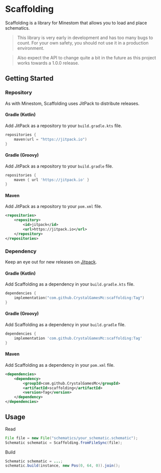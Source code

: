 # Scaffolding

Scaffolding is a library for Minestom that allows you to load and place schematics.
> This library is very early in development and has too many bugs to count. For your own safety, you should not use it in a production environment.

> Also expect the API to change quite a bit in the future as this project works towards a 1.0.0 release.

## Getting Started

### Repository

As with Minestom, Scaffolding uses JitPack to distribute releases.

#### Gradle (Kotlin)
Add JitPack as a repository to your ```build.gradle.kts``` file.
```kotlin
repositories {
    maven(url = "https://jitpack.io")
}
```

#### Gradle (Groovy)
Add JitPack as a repository to your ```build.gradle``` file.
```groovy
repositories {
    maven { url 'https://jitpack.io' }
}
```

#### Maven
Add JitPack as a repository to your ```pom.xml``` file.
```xml
<repositories>
    <repository>
        <id>jitpack</id>
        <url>https://jitpack.io</url>
    </repository>
</repositories>
```

### Dependency

Keep an eye out for new releases on [Jitpack](https://jitpack.io/#CrystalGamesMc/scaffolding).

#### Gradle (Kotlin)
Add Scaffolding as a dependency in your ```build.gradle.kts``` file.
```kts
dependencies {
    implementation("com.github.CrystalGamesMc:scaffolding:Tag")
}
```

#### Gradle (Groovy)
Add Scaffolding as a dependency in your ```build.gradle``` file.
```groovy
dependencies {
    implementation 'com.github.CrystalGamesMc:scaffolding:Tag'
}
```

#### Maven
Add Scaffolding as a dependency in your ```pom.xml``` file.
```xml
<dependencies>
    <dependency>
        <groupId>com.github.CrystalGamesMc</groupId>
        <artifactId>scaffolding</artifactId>
        <version>Tag</version>
    </dependency>
</dependencies>
```

## Usage
Read
```java
File file = new File("schematics/your_schematic.schematic");
Schematic schematic = Scaffolding.fromFileSync(file);
```

Build
```java
Schematic schematic = ...;
schematic.build(instance, new Pos(0, 64, 0)).join();
```
